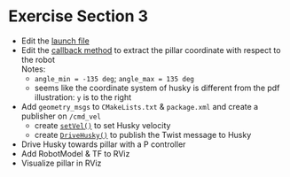# Exercise Section 3

- Edit the [launch file](husky_highlevel_controller/launch/husky_controller.launch)
- Edit the [callback method](husky_highlevel_controller/src/HuskyHighlevelController.cpp#58) to extract the pillar coordinate with respect to the robot  
  Notes:
  - `angle_min = -135 deg`; `angle_max = 135 deg`
  - seems like the coordinate system of husky is different from the pdf illustration: `y` is to the right
- Add `geometry_msgs` to `CMakeLists.txt` & `package.xml` and create a publisher on `/cmd_vel`
  - create [`setVel()`](husky_highlevel_controller/src/HuskyHighlevelController.cpp#31) to set Husky velocity
  - create [`DriveHusky()`](husky_highlevel_controller/src/HuskyHighlevelController.cpp#50) to publish the Twist message to Husky
- Drive Husky towards pillar with a P controller
- Add RobotModel & TF to RViz
- Visualize pillar in RViz
